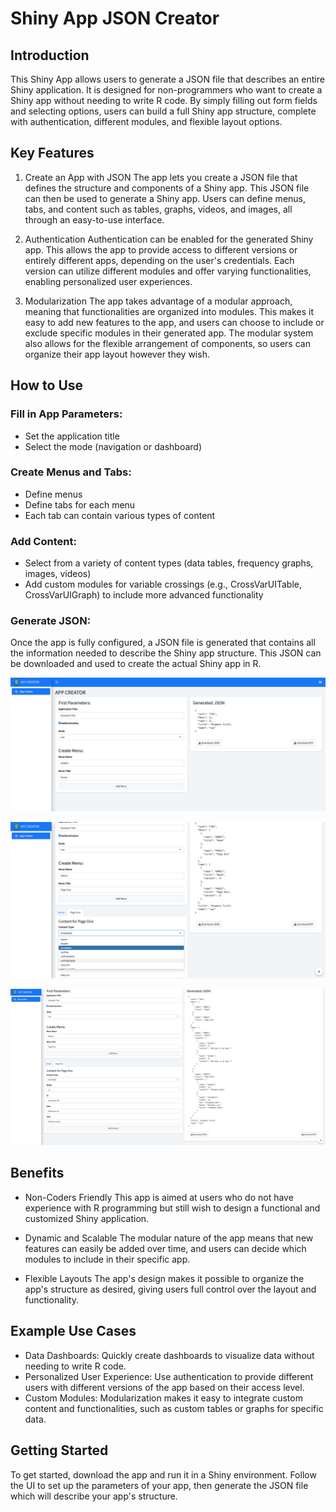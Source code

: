 # Shiny App JSON Creator

## Introduction

This Shiny App allows users to generate a JSON file that describes an entire Shiny application. It is designed for non-programmers who want to create a Shiny app without needing to write R code. By simply filling out form fields and selecting options, users can build a full Shiny app structure, complete with authentication, different modules, and flexible layout options.

## Key Features

1.  Create an App with JSON The app lets you create a JSON file that defines the structure and components of a Shiny app. This JSON file can then be used to generate a Shiny app. Users can define menus, tabs, and content such as tables, graphs, videos, and images, all through an easy-to-use interface.

2.  Authentication Authentication can be enabled for the generated Shiny app. This allows the app to provide access to different versions or entirely different apps, depending on the user's credentials. Each version can utilize different modules and offer varying functionalities, enabling personalized user experiences.

3.  Modularization The app takes advantage of a modular approach, meaning that functionalities are organized into modules. This makes it easy to add new features to the app, and users can choose to include or exclude specific modules in their generated app. The modular system also allows for the flexible arrangement of components, so users can organize their app layout however they wish.

## How to Use

### Fill in App Parameters:

-   Set the application title
-   Select the mode (navigation or dashboard)

### Create Menus and Tabs:

-   Define menus
-   Define tabs for each menu
-   Each tab can contain various types of content

### Add Content:

-   Select from a variety of content types (data tables, frequency graphs, images, videos)
-   Add custom modules for variable crossings (e.g., CrossVarUITable, CrossVarUIGraph) to include more advanced functionality

### Generate JSON:

Once the app is fully configured, a JSON file is generated that contains all the information needed to describe the Shiny app structure. This JSON can be downloaded and used to create the actual Shiny app in R.


![screenshot_1](SCREEN/appjsoncreator_screen1.png)

![screenshot_2](SCREEN/appjsoncreator_screen2.png)

![screenshot_3](SCREEN/appjsoncreator_screen3.png)


## Benefits

-   Non-Coders Friendly This app is aimed at users who do not have experience with R programming but still wish to design a functional and customized Shiny application.

-   Dynamic and Scalable The modular nature of the app means that new features can easily be added over time, and users can decide which modules to include in their specific app.

-   Flexible Layouts The app's design makes it possible to organize the app's structure as desired, giving users full control over the layout and functionality.

## Example Use Cases

-   Data Dashboards: Quickly create dashboards to visualize data without needing to write R code.
-   Personalized User Experience: Use authentication to provide different users with different versions of the app based on their access level.
-   Custom Modules: Modularization makes it easy to integrate custom content and functionalities, such as custom tables or graphs for specific data.

## Getting Started

To get started, download the app and run it in a Shiny environment. Follow the UI to set up the parameters of your app, then generate the JSON file which will describe your app's structure.
